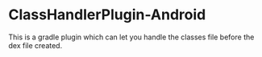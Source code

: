 # ClassHandlerPlugin-Android
This is a gradle plugin which can let you handle the classes file before the dex file created.
